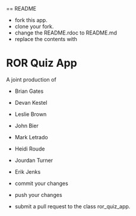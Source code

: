 == README

* fork this app.
* clone your fork.
* change the README.rdoc to README.md
* replace the contents with

# ROR Quiz App

A joint production of

* Brian Gates
* Devan Kestel
* Leslie Brown
* John Bier
* Mark Letrado
* Heidi Roude
* Jourdan Turner
* Erik Jenks

* commit your changes
* push your changes
* submit a pull request to the class ror_quiz_app.
